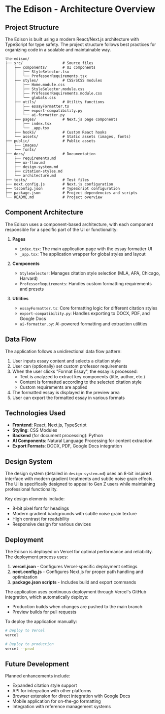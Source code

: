 # The Edison - Architecture Overview

## Project Structure

The Edison is built using a modern React/Next.js architecture with TypeScript for type safety. The project structure follows best practices for organizing code in a scalable and maintainable way.

```
the-edison/
├── src/                  # Source files
│   ├── components/       # UI components
│   │   ├── StyleSelector.tsx
│   │   └── ProfessorRequirements.tsx
│   ├── styles/           # CSS/SCSS modules
│   │   ├── Home.module.css
│   │   ├── StyleSelector.module.css
│   │   ├── ProfessorRequirements.module.css
│   │   └── globals.css
│   ├── utils/            # Utility functions
│   │   ├── essayFormatter.ts
│   │   ├── export-compatibility.py
│   │   └── ai-formatter.py
│   ├── pages/            # Next.js page components
│   │   ├── index.tsx
│   │   └── _app.tsx
│   ├── hooks/            # Custom React hooks
│   └── assets/           # Static assets (images, fonts)
├── public/               # Public assets
│   ├── images/
│   └── fonts/
├── docs/                 # Documentation
│   ├── requirements.md
│   ├── ux-flow.md
│   ├── design-system.md
│   ├── citation-styles.md
│   └── architecture.md
├── tests/                # Test files
├── next.config.js        # Next.js configuration
├── tsconfig.json         # TypeScript configuration
├── package.json          # Project dependencies and scripts
└── README.md             # Project overview
```

## Component Architecture

The Edison uses a component-based architecture, with each component responsible for a specific part of the UI or functionality:

1. **Pages**
   - `index.tsx`: The main application page with the essay formatter UI
   - `_app.tsx`: The application wrapper for global styles and layout

2. **Components**
   - `StyleSelector`: Manages citation style selection (MLA, APA, Chicago, Harvard)
   - `ProfessorRequirements`: Handles custom formatting requirements and presets

3. **Utilities**
   - `essayFormatter.ts`: Core formatting logic for different citation styles
   - `export-compatibility.py`: Handles exporting to DOCX, PDF, and Google Docs
   - `ai-formatter.py`: AI-powered formatting and extraction utilities

## Data Flow

The application follows a unidirectional data flow pattern:

1. User inputs essay content and selects a citation style
2. User can (optionally) set custom professor requirements
3. When the user clicks "Format Essay", the essay is processed:
   - Text is analyzed to extract key components (title, author, etc.)
   - Content is formatted according to the selected citation style
   - Custom requirements are applied
4. The formatted essay is displayed in the preview area
5. User can export the formatted essay in various formats

## Technologies Used

- **Frontend**: React, Next.js, TypeScript
- **Styling**: CSS Modules
- **Backend** (for document processing): Python
- **AI Components**: Natural Language Processing for content extraction
- **Export Formats**: DOCX, PDF, Google Docs integration

## Design System

The design system (detailed in `design-system.md`) uses an 8-bit inspired interface with modern gradient treatments and subtle noise grain effects. The UI is specifically designed to appeal to Gen Z users while maintaining professional functionality.

Key design elements include:
- 8-bit pixel font for headings
- Modern gradient backgrounds with subtle noise grain texture
- High contrast for readability
- Responsive design for various devices

## Deployment

The Edison is deployed on Vercel for optimal performance and reliability. The deployment process uses:

1. **vercel.json** - Configures Vercel-specific deployment settings
2. **next.config.js** - Configures Next.js for proper path handling and optimization
3. **package.json scripts** - Includes build and export commands

The application uses continuous deployment through Vercel's GitHub integration, which automatically deploys:
- Production builds when changes are pushed to the main branch
- Preview builds for pull requests

To deploy the application manually:

```bash
# Deploy to Vercel
vercel

# Deploy to production
vercel --prod
```

## Future Development

Planned enhancements include:
- Expanded citation style support
- API for integration with other platforms
- Browser extension for direct integration with Google Docs
- Mobile application for on-the-go formatting
- Integration with reference management systems 
